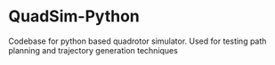# QuadSim-Python
Codebase for python based quadrotor simulator. Used for testing path planning and trajectory generation techniques
